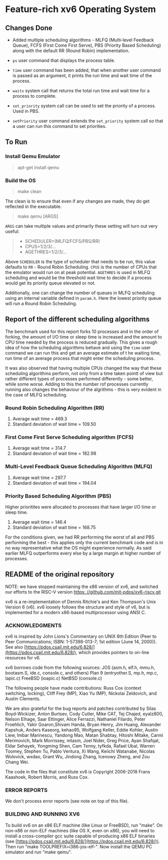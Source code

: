 # Feature-rich xv6 Operating System

## Changes Done

- Added multiple scheduling algorithms - MLFQ (Multi-level Feedback Queue), FCFS (First Come First Serve), PBS (Priority Based Scheduling) along with the default RR (Round Robin) implementation.

- `ps` user command that displays the process table.

- `time` user command has been added, that when another user command is passed as an argument, it prints the run time and wait time of the process.

- `waitx` system call that returns the total run time and wait time for a process to complete.

- `set_priority` system call can be used to set the priority of a process. Used in PBS.

- `setPriority` user command extends the `set_priority` system call so that a user can run this command to set priorities.

## To Run

### Install Qemu Emulator

> apt-get install qemu

### Build the OS

> make clean

The clean is to ensure that even  if any changes are made, they do get reflected in the executable.

> make qemu [ARGS]

`ARGS` can take multiple values and primarily these setting will turn out very useful:

> - SCHEDULER=(MLFQ/FCFS/PBS/RR)
> - CPUS=1/2/3/...
> - AGETHRES=1/2/3/...

Above `SCHEDULER` is the type of scheduler that needs to be run, this value defaults to `RR` - Round Robin Scheduling. `CPUS` is the number of CPUs that the emulator would run on at peak potential. `AGETHRES` is used in MLFQ scheduling and would be the threshold wait time to decide if a process would get its priority queue elevated or not.

Additionally, one can change the number of queues in MLFQ scheduling using an internal variable defined in `param.h`. Here the lowest priority queue will run a Round Robin Scheduling.

## Report of the different scheduling algorithms

The benchmark used for this report forks 10 processes and in the order of forking, the amount of I/O time or sleep time is increased and the amount to CPU time needed by the process is reduced gradually. This gives a rough idea of how the scheduling algorithms behave and using the `time` user command we can run this and get an average estimate of t he waiting time, run time of an average process that might enter the scheduling process.

It was also observed that having multiple CPUs changed the way that these scheduling algorithms perform, not only from a time taken pointt of view but rather different types of processes performed differently - some better, while some worse. Adding to this the number rof processes currently running also changes the behaviour of the algrithms - this is very evident in the case of MLFQ scheduling.

### Round Robin Scheduling Algorithm (RR)

1. Average wait time = 469.3
2. Standard deviation of wait time = 109.50

### First Come First Serve Scheduling algorithm (FCFS)

1. Average wait time = 314.7
2. Standard deviation of wait time = 182.98

### Multi-Level Feedback Queue Scheduling Algorithm (MLFQ)

1. Average wait time = 297.7
2. Standard deviation of wait time = 194.04

### Priority Based Scheduling Algorithm (PBS)

Higher prioritites were allocated to processes that have larger I/O time or sleep time.

1. Average wait time = 146.4
2. Standard deviation of wait time = 168.75

For the conditions given, we had RR performing the worst of all and PBS performing the best - this applies only the current benchmark code and is in no way representative what the OS might experience normally. As said earlier MLFQ outperforms every else by a large margin at higher number of processes.

## README of the original repository

NOTE: we have stopped maintaining the x86 version of xv6, and switched
our efforts to the RISC-V version
[https:
//github.com/mit-pdos/xv6-riscv.git](https://github.com/mit-pdos/xv6-riscv.git)

xv6 is a re-implementation of Dennis Ritchie's and Ken Thompson's Unix
Version 6 (v6).  xv6 loosely follows the structure and style of v6,
but is implemented for a modern x86-based multiprocessor using ANSI C.

### ACKNOWLEDGMENTS

xv6 is inspired by John Lions's Commentary on UNIX 6th Edition (Peer
to Peer Communications; ISBN: 1-57398-013-7; 1st edition (June 14,
2000)). See also [https://pdos.csail.mit.edu/6.828/](https://pdos.csail.mit.edu/6.828/), which
provides pointers to on-line resources for v6.

xv6 borrows code from the following sources:
    JOS (asm.h, elf.h, mmu.h, bootasm.S, ide.c, console.c, and others)
    Plan 9 (entryother.S, mp.h, mp.c, lapic.c)
    FreeBSD (ioapic.c)
    NetBSD (console.c)

The following people have made contributions: Russ Cox (context switching,
locking), Cliff Frey (MP), Xiao Yu (MP), Nickolai Zeldovich, and Austin
Clements.

We are also grateful for the bug reports and patches contributed by Silas
Boyd-Wickizer, Anton Burtsev, Cody Cutler, Mike CAT, Tej Chajed, eyalz800,
Nelson Elhage, Saar Ettinger, Alice Ferrazzi, Nathaniel Filardo, Peter
Froehlich, Yakir Goaron,Shivam Handa, Bryan Henry, Jim Huang, Alexander
Kapshuk, Anders Kaseorg, kehao95, Wolfgang Keller, Eddie Kohler, Austin
Liew, Imbar Marinescu, Yandong Mao, Matan Shabtay, Hitoshi Mitake, Carmi
Merimovich, Mark Morrissey, mtasm, Joel Nider, Greg Price, Ayan Shafqat,
Eldar Sehayek, Yongming Shen, Cam Tenny, tyfkda, Rafael Ubal, Warren
Toomey, Stephen Tu, Pablo Ventura, Xi Wang, Keiichi Watanabe, Nicolas
Wolovick, wxdao, Grant Wu, Jindong Zhang, Icenowy Zheng, and Zou Chang Wei.

The code in the files that constitute xv6 is
Copyright 2006-2018 Frans Kaashoek, Robert Morris, and Russ Cox.

### ERROR REPORTS

We don't process error reports (see note on top of this file).

### BUILDING AND RUNNING XV6

To build xv6 on an x86 ELF machine (like Linux or FreeBSD), run
"make". On non-x86 or non-ELF machines (like OS X, even on x86), you
will need to install a cross-compiler gcc suite capable of producing
x86 ELF binaries (see [https://pdos.csail.mit.edu/6.828/](https://pdos.csail.mit.edu/6.828/)).
Then run "make TOOLPREFIX=i386-jos-elf-". Now install the QEMU PC
simulator and run "make qemu".
